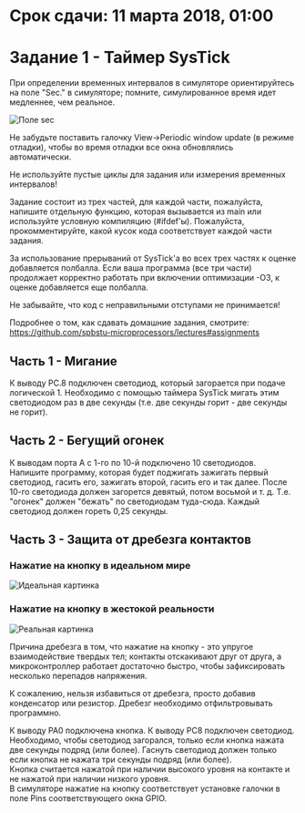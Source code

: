 # Срок сдачи: 11 марта 2018, 01:00
# Задание 1 - Таймер SysTick

При определении временных интервалов в симуляторе ориентируйтесь на поле "Sec." в симуляторе; помните, симулированное время идет медленнее, чем реальное.

![Поле sec](.img/sec.png)  

Не забудьте поставить галочку View->Periodic window update (в режиме отладки), чтобы во время отладки все окна обновлялись автоматически.

Не используйте пустые циклы для задания или измерения временных интервалов!

Задание состоит из трех частей, для каждой части, пожалуйста, напишите отдельную функцию, которая вызывается из main или используйте условную компиляцию (#ifdef'ы). Пожалуйста, прокомментируйте, какой кусок кода соответствует каждой части задания.

За использование прерываний от SysTick'a во всех трех частях к оценке добавляется полбалла. Если ваша программа (все три части) продолжает корректно работать при включении оптимизации -О3, к оценке добавляется еще полбалла.

Не забывайте, что код с неправильными отступами не принимается!

Подробнее о том, как сдавать домашние задания, смотрите: https://github.com/spbstu-microprocessors/lectures#assignments

## Часть 1 - Мигание

К выводу PC.8 подключен светодиод, который загорается при подаче логической 1. Необходимо с помощью таймера SysTick мигать этим светодиодом раз в две секунды (т.е. две секунды горит - две секунды не горит).

## Часть 2 - Бегущий огонек

К выводам порта А с 1-го по 10-й подключено 10 светодиодов. Напишите программу, которая будет поджигать зажигать первый светодиод, гасить его, зажигать второй, гасить его и так далее. После 10-го светодиода должен загорется девятый, потом восьмой и т. д.
Т.е. "огонек" должен "бежать" по светодиодам туда-сюда. Каждый светодиод должен гореть 0,25 секунды.

## Часть 3 - Защита от дребезга контактов

### Нажатие на кнопку в идеальном мире
![Идеальная картинка](.img/ideal.png)  

### Нажатие на кнопку в жестокой реальности
![Реальная картинка](.img/bounce.png)  

Причина дребезга в том, что нажатие на кнопку - это упругое взаимодействие твердых тел; контакты отскакивают друг от друга, а микроконтроллер работает достаточно быстро, чтобы зафиксировать несколько перепадов напряжения.

К сожалению, нельзя избавиться от дребезга, просто добавив конденсатор или резистор. Дребезг необходимо отфильтровывать программно.

К выводу РА0 подключена кнопка. К выводу РС8 подключен светодиод. Необходимо, чтобы светодиод загорался, только если кнопка нажата две секунды подряд (или более). Гаснуть светодиод должен только если кнопка не нажата три секунды подряд (или более).  
Кнопка считается нажатой при наличии высокого уровня на контакте и не нажатой при наличии низкого уровня.  
В симуляторе нажатие на кнопку соответствует установке галочки в поле Pins соответствующего окна GPIO.